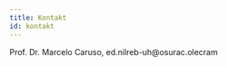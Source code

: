 ```yaml
---
title: Kontakt
id: kontakt
---
```


Prof. Dr. Marcelo Caruso, <span class="rev" data-js-send="ed<!--testcase-1-->.nilr<!--testcase-2-->eb-uh@<!--testcase-3-->osurac.<!--testcase-4-->olecram">ed<!--testcase-1-->.nilr<!--testcase-2-->eb-uh@<!--testcase-3-->osurac.<!--testcase-4-->olecram</span>
